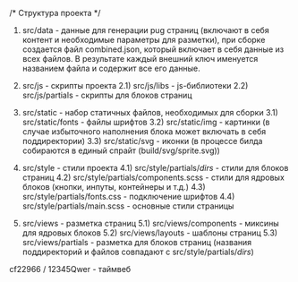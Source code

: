 /* Структура проекта */

1) src/data - данные для генерации pug страниц (включают в себя контент и необходимые параметры для разметки), при сборке создается файл combined.json, который включает в себя данные из всех файлов. В результате каждый внешний ключ именуется названием файла и содержит все его данные.

2) src/js - скрипты проекта
2.1) src/js/libs - js-библиотеки
2.2) src/js/partials - скрипты для блоков страниц

3) src/static - набор статичных файлов, необходимых для сборки
3.1) src/static/fonts - файлы шрифтов
3.2) src/static/img - картинки (в случае избыточного наполнения блока может включать в себя поддиректории)
3.3) src/static/svg - иконки (в процессе билда собираются в единый спрайт (build/svg/sprite.svg))

4) src/style - стили проекта
4.1) src/style/partials/*dirs* - стили для блоков страниц
4.2) src/style/partials/components.scss - стили для ядровых блоков (кнопки, инпуты, контейнеры и т.д.)
4.3) src/style/partials/fonts.css - подключение шрифтов
4.4) src/style/partials/main.scss - основные стили страницы

5) src/views - разметка страниц
5.1) src/views/components - миксины для ядровых блоков
5.2) src/views/layouts - шаблоны страниц
5.3) src/views/partials - разметка для блоков страниц (названия поддиректорий и файлов совпадают с src/style/partials/*dirs*)



cf22966 / 12345Qwer - таймвеб
